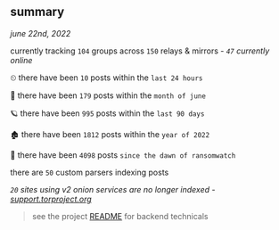 
## summary
_june 22nd, 2022_

currently tracking `104` groups across `150` relays & mirrors - _`47` currently online_

⏲ there have been `10` posts within the `last 24 hours`

🦈 there have been `179` posts within the `month of june`

🪐 there have been `995` posts within the `last 90 days`

🏚 there have been `1812` posts within the `year of 2022`

🦕 there have been `4098` posts `since the dawn of ransomwatch`

there are `50` custom parsers indexing posts

_`20` sites using v2 onion services are no longer indexed - [support.torproject.org](https://support.torproject.org/onionservices/v2-deprecation/)_

> see the project [README](https://github.com/joshhighet/ransomwatch#ransomwatch--) for backend technicals
